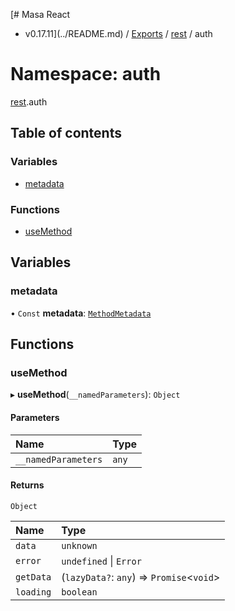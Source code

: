 [# Masa React
 - v0.17.11](../README.md) / [Exports](../modules.md) / [rest](rest.md) / auth

# Namespace: auth

[rest](rest.md).auth

## Table of contents

### Variables

- [metadata](rest.auth.md#metadata)

### Functions

- [useMethod](rest.auth.md#usemethod)

## Variables

### metadata

• `Const` **metadata**: [`MethodMetadata`](../interfaces/rest.MethodMetadata.md)

## Functions

### useMethod

▸ **useMethod**(`__namedParameters`): `Object`

#### Parameters

| Name | Type |
| :------ | :------ |
| `__namedParameters` | `any` |

#### Returns

`Object`

| Name | Type |
| :------ | :------ |
| `data` | `unknown` |
| `error` | `undefined` \| `Error` |
| `getData` | (`lazyData?`: `any`) => `Promise`<`void`\> |
| `loading` | `boolean` |
